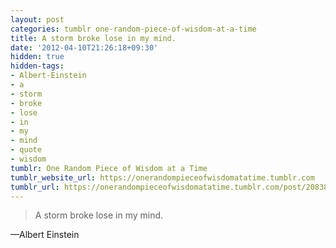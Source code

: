 ```yaml
---
layout: post
categories: tumblr one-random-piece-of-wisdom-at-a-time
title: A storm broke lose in my mind.
date: '2012-04-10T21:26:18+09:30'
hidden: true
hidden-tags:
- Albert-Einstein
- a
- storm
- broke
- lose
- in
- my
- mind
- quote
- wisdom
tumblr: One Random Piece of Wisdom at a Time
tumblr_website_url: https://onerandompieceofwisdomatatime.tumblr.com
tumblr_url: https://onerandompieceofwisdomatatime.tumblr.com/post/20838069853/a-storm-broke-lose-in-my-mind
---
```

> A storm broke lose in my mind.

—Albert Einstein
